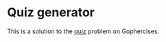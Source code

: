 # Quiz generator

This is a solution to the [quiz](https://courses.calhoun.io/lessons/les_goph_01) problem on Gophercises.
